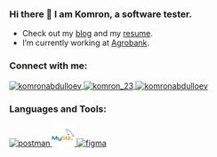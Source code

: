 ### Hi there 👋 I am Komron, a software tester.
- Check out my [blog](https://t.me/abdulloyevkomron) and my [resume](https://docs.google.com/document/d/1VVE4RHv2zDAF_NQzb143xr_hzPHp6CzdSATVxE3ECRg/edit?usp=sharing).
- I’m currently working at [Agrobank](https://my.agrobank.uz/).

<h3 align="left">Connect with me:</h3>

<p align="left">
  <a href="https://linkedin.com/in/komronabdulloev" target="blank">
    <img align="center" src="https://raw.githubusercontent.com/rahuldkjain/github-profile-readme-generator/master/src/images/icons/Social/linked-in-alt.svg" alt="komronabdulloev" height="30" width="40" />
  </a>
   
  <a href="https://instagram.com/komron_23" target="blank">
    <img align="center" src="https://raw.githubusercontent.com/rahuldkjain/github-profile-readme-generator/master/src/images/icons/Social/instagram.svg" alt="komron_23" height="30" width="40" />
  </a>
  
  <a href="https://www.leetcode.com/komronabdulloev" target="blank">
    <img align="center" src="https://raw.githubusercontent.com/rahuldkjain/github-profile-readme-generator/master/src/images/icons/Social/leet-code.svg" alt="komronabdulloev" height="30" width="40" />
  </a>
</p>

<h3 align="left">Languages and Tools:</h3>
<p align="left"> 
  <a href="https://postman.com" target="_blank" rel="noreferrer"> 
    <img src="https://www.vectorlogo.zone/logos/getpostman/getpostman-icon.svg" alt="postman" width="40" height="40"/> 
  </a>

   <a href="https://www.mysql.com/" target="_blank" rel="noreferrer"> 
    <img src="https://raw.githubusercontent.com/devicons/devicon/master/icons/mysql/mysql-original-wordmark.svg" alt="mysql" width="40" height="40"/> 
  </a>
  
  <a href="https://www.figma.com/" target="_blank" rel="noreferrer">
    <img src="https://www.vectorlogo.zone/logos/figma/figma-icon.svg" alt="figma" width="40" height="40"/> 
  </a>  
</p>
